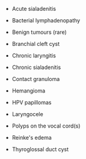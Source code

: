 - Acute sialadenitis

- Bacterial lymphadenopathy

- Benign tumours (rare)

- Branchial cleft cyst

- Chronic laryngitis

- Chronic sialadenitis

- Contact granuloma

- Hemangioma

- HPV papillomas

- Laryngocele

- Polyps on the vocal cord(s)

- Reinke's edema

- Thyroglossal duct cyst